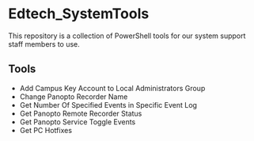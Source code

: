 # Edtech_SystemTools
This repository is a collection of PowerShell tools for our system support staff members to use.

## Tools

* Add Campus Key Account to Local Administrators Group
* Change Panopto Recorder Name
* Get Number Of Specified Events in Specific Event Log
* Get Panopto Remote Recorder Status
* Get Panopto Service Toggle Events
* Get PC Hotfixes
